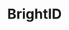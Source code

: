 ---
blog: https://medium.com/brightid
codehost: https://github.com/https://github.com/BrightID
logohandle: brightid
sort: brightid
title: BrightID
twitter: https://x.com/BrightIDProject
website: https://www.brightid.org/
---